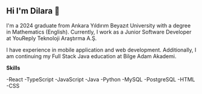 ## Hi I'm Dilara 👋

I'm a 2024 graduate from Ankara Yıldırım Beyazıt University with a degree in Mathematics (English). Currently, I work as a Junior Software Developer at YouReply Teknoloji Araştırma A.Ş.

I have experience in mobile application and web development. Additionally, I am continuing my Full Stack Java education at Bilge Adam Akademi.

**Skills**

-React
-TypeScript
-JavaScript
-Java
-Python
-MySQL
-PostgreSQL
-HTML
-CSS
